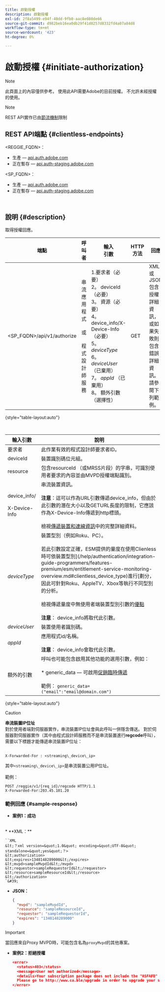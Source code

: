 ```yaml
---
title: 啟動授權
description: 啟動授權
exl-id: 2f8a5499-e94f-40dd-9fb0-aac8e080de66
source-git-commit: d982beb16ea0db29f41d0257d8332fd4a07a84d8
workflow-type: tm+mt
source-wordcount: '423'
ht-degree: 0%

---
```


# 啟動授權 {#initiate-authorization}

>[!NOTE]
>
>此頁面上的內容僅供參考。 使用此API需要Adobe的目前授權。 不允許未經授權的使用。

>[!NOTE]
>
> REST API實作已由[節流機制](/help/authentication/integration-guide-programmers/throttling-mechanism.md)限制

## REST API端點 {#clientless-endpoints}

&lt;REGGIE_FQDN>：

* 生產 — [api.auth.adobe.com](http://api.auth.adobe.com/)
* 正在暫存 — [api.auth-staging.adobe.com](http://api.auth-staging.adobe.com/)

&lt;SP_FQDN>：

* 生產 — [api.auth.adobe.com](http://api.auth.adobe.com/)
* 正在暫存 — [api.auth-staging.adobe.com](http://api.auth-staging.adobe.com/)

</br>

## 說明 {#description}

取得授權回應。

| 端點 | 呼叫</br>者 | 輸入   </br>引數 | HTTP </br>方法 | 回應 | HTTP </br>回應 |
| --- | --- | --- | --- | --- | --- |
| &lt;SP_FQDN>/api/v1/authorize | 串流應用程式</br></br>或</br></br>程式設計師服務 | 1.要求者（必要）</br>2。  deviceId （必要）</br>3。  資源（必要）</br>4。  device_info/X-Device-Info （必要）</br>5。  _deviceType_</br> 6。  _deviceUser_ （已棄用）</br>7。  _appId_ （已棄用）</br>8。  額外引數（選擇性） | GET | XML或JSON包含授權詳細資訊，或如果失敗則包含錯誤詳細資訊。 請參閱下列範例。 | 200 — 成功</br>403 — 無成功 |

{style="table-layout:auto"}

</br>


| 輸入引數 | 說明 |
| --- | --- |
| 要求者 | 此作業有效的程式設計師要求者ID。 |
| deviceId | 裝置識別碼位元組。 |
| resource | 包含resourceId （或MRSS片段）的字串，可識別使用者要求的內容並由MVPD授權端點識別。 |
| device_info/</br></br>X-Device-Info | 串流裝置資訊。</br></br>**注意**：這可以作為URL引數傳遞device_info，但由於此引數的潛在大小以及GETURL長度的限制，它應該作為X-Device-Info傳遞到http標頭。 </br></br>檢視[傳遞裝置和連線資訊](/help/authentication/integration-guide-programmers/passing-client-information-device-connection-and-application.md)中的完整詳細資料。 |
| _deviceType_ | 裝置型別（例如Roku、PC）。</br></br>若此引數設定正確，ESM提供的量度在使用Clienless時可依裝置型別](/help/authentication/integration-guide-programmers/features-premium/esm/entitlement-service-monitoring-overview.md#clientless_device_type)進行[劃分，因此可針對Roku、AppleTV、Xbox等執行不同型別的分析。</br></br>檢視傳遞量度中無使用者端裝置型別引數的[優點&#x200B;](/help/authentication/notes-technical/benefits-of-using-the-clientless-devicetype-parameter-in-pass-metrics.md)</br></br>**注意**： device_info將取代此引數。 |
| _deviceUser_ | 裝置使用者識別碼。 |
| _appId_ | 應用程式id/名稱。 </br></br>**注意**： device_info會取代此引數。 |
| 額外的引數 | 呼叫也可能包含啟用其他功能的選用引數，例如：</br></br>* generic_data — 可啟用[促銷臨時傳遞](/help/authentication/integration-guide-programmers/features-premium/temporary-access/promotional-temp-pass.md)</br></br>範例： `generic_data=("email":"email@domain.com")` |

{style="table-layout:auto"}

>[!CAUTION]
>
>**串流裝置IP位址**</br>
>對於使用者端對伺服器實作，串流裝置IP位址會與此呼叫一併隱含傳送。  對於伺服器對伺服器實作（其中由程式設計師服務而不是串流裝置進行&#x200B;**regcode**&#x200B;呼叫），需要以下標題才能傳遞串流裝置IP位址： </br></br>
>
>```
>X-Forwarded-For : <streaming\_device\_ip>
>```
>
>其中`<streaming\_device\_ip>`是串流裝置公用IP位址。</br></br>
>範例：</br>
>
>```
>POST /reggie/v1/{req_id}/regcode HTTP/1.1
>X-Forwarded-For:203.45.101.20
>```
>


### 範例回應 {#sample-response}

* **案例1：成功**
</br>
  * **XML：**
  </br>

    ``XML
    &lt;？xml version=&quot;1.0&quot; encoding=&quot;UTF-8&quot; standalone=&quot;yes&quot;？>
    &lt;authorization>
    &lt;expires>1348148289000&lt;/expires>
    &lt;mvpd>sampleMvpdId&lt;/mvpd>
    &lt;requestor>sampleRequestorId&lt;/requestor>
    &lt;resource>sampleResourceId&lt;/resource>
    &lt;/authorization>
    `&#39;



* **JSON：**

  ```JSON
  {
    "mvpd": "sampleMvpdId",
    "resource": "sampleResourceId",
    "requestor": "sampleRequestorId",
    "expires": "1348148289000"
  }
  ```

>[!IMPORTANT]
>
>當回應來自Proxy MVPD時，可能包含名為`proxyMvpd`的其他專案。



* **案例2：拒絕授權**


  ```JSON
  <error>
    <status>403</status>
    <message>User not authorized</message>
    <details>Your subscription package does not include the "ASFAFD" channel.
    Please go to http://www.ca.ble/upgrade in order to upgrade your subscription.</details>
  </error>
  ```
